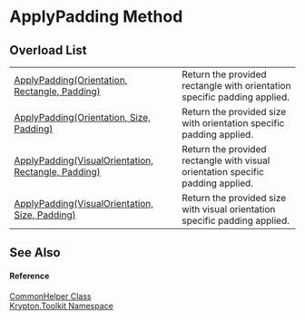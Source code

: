 # ApplyPadding Method


## Overload List
<table>
<tr>
<td><a href="49ba8f07-99b7-feaf-b7ed-2c664a7540db.md">ApplyPadding(Orientation, Rectangle, Padding)</a></td>
<td>Return the provided rectangle with orientation specific padding applied.</td></tr>
<tr>
<td><a href="347983f0-0bef-ddc6-7ac5-5aff3cc96ece.md">ApplyPadding(Orientation, Size, Padding)</a></td>
<td>Return the provided size with orientation specific padding applied.</td></tr>
<tr>
<td><a href="650693cb-0346-9e9c-7f4f-e52ff2df0c07.md">ApplyPadding(VisualOrientation, Rectangle, Padding)</a></td>
<td>Return the provided rectangle with visual orientation specific padding applied.</td></tr>
<tr>
<td><a href="7926eba0-c836-e9f7-cf76-a2f3f8f85ac8.md">ApplyPadding(VisualOrientation, Size, Padding)</a></td>
<td>Return the provided size with visual orientation specific padding applied.</td></tr>
</table>

## See Also


#### Reference
<a href="13744a42-834d-93cd-437f-a5a616717068.md">CommonHelper Class</a>  
<a href="79d2eac2-21f4-54ff-7552-b20c33c30600.md">Krypton.Toolkit Namespace</a>  
